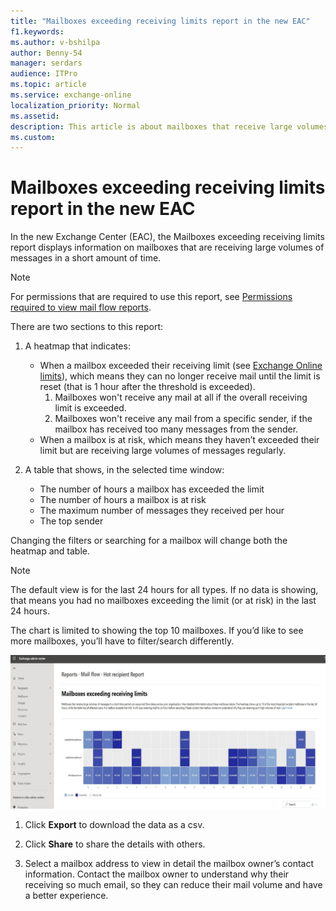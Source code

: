 ```yaml
---
title: "Mailboxes exceeding receiving limits report in the new EAC"
f1.keywords:
ms.author: v-bshilpa
author: Benny-54
manager: serdars
audience: ITPro
ms.topic: article
ms.service: exchange-online
localization_priority: Normal
ms.assetid:
description: This article is about mailboxes that receive large volumes of messages.
ms.custom:
---
```


# Mailboxes exceeding receiving limits report in the new EAC

In the new Exchange Center (EAC), the Mailboxes exceeding receiving limits report displays information on mailboxes that are receiving large volumes of messages in a short amount of time.

> [!NOTE]
> For permissions that are required to use this report, see [Permissions required to view mail flow reports](mail-flow-reports.md#permissions-required-to-view-mail-flow-reports).

There are two sections to this report:

1. A heatmap that indicates:
    - When a mailbox exceeded their receiving limit (see [Exchange Online limits](/office365/servicedescriptions/exchange-online-service-description/exchange-online-limits#receiving-and-sending-limits)), which means they can no longer receive mail until the limit is reset (that is 1 hour after the threshold is exceeded).
      1. Mailboxes won't receive any mail at all if the overall receiving limit is exceeded.
      2. Mailboxes won't receive any mail from a specific sender, if the mailbox has received too many messages from the sender.
    - When a mailbox is at risk, which means they haven’t exceeded their limit but are receiving large volumes of messages regularly.

2. A table that shows, in the selected time window:
   - The number of hours a mailbox has exceeded the limit
   - The number of hours a mailbox is at risk
   - The maximum number of messages they received per hour
   - The top sender

Changing the filters or searching for a mailbox will change both the heatmap and table.

> [!NOTE]
> The default view is for the last 24 hours for all types. If no data is showing, that means you had no mailboxes exceeding the limit (or at risk) in the last 24 hours.
>
> The chart is limited to showing the top 10 mailboxes. If you’d like to see more mailboxes, you’ll have to filter/search differently.

![Report](../../media/heatmap-sample.png)

1. Click **Export** to download the data as a csv.
2. Click **Share** to share the details with others.

3. Select a mailbox address to view in detail the mailbox owner’s contact information. Contact the mailbox owner to understand why their receiving so much email, so they can reduce their mail volume and have a better experience.
